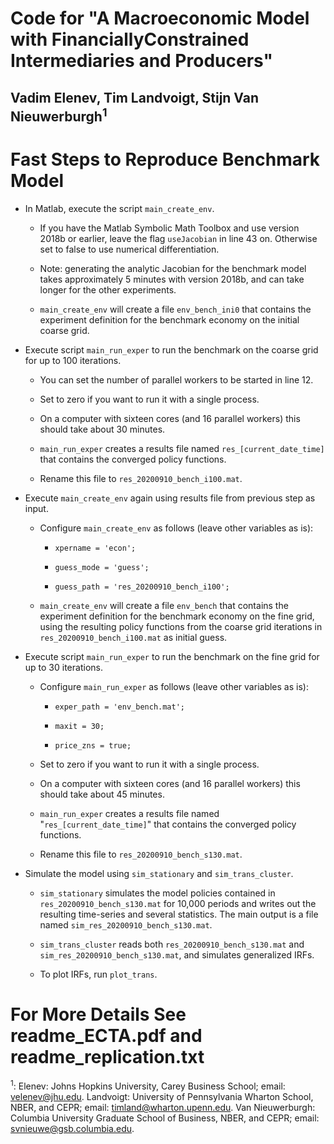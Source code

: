# Code for "A Macroeconomic Model with FinanciallyConstrained Intermediaries and Producers"
## Vadim Elenev, Tim Landvoigt, Stijn Van Nieuwerburgh<sup>1</sup>


Fast Steps to Reproduce Benchmark Model
=======================================

-   In Matlab, execute the script `main_create_env`.

    -   If you have the Matlab Symbolic Math Toolbox and use version
        2018b or earlier, leave the flag `useJacobian` in line 43 on.
        Otherwise set to false to use numerical differentiation.

    -   Note: generating the analytic Jacobian for the benchmark model
        takes approximately 5 minutes with version 2018b, and can take
        longer for the other experiments.

    -   `main_create_env` will create a file `env_bench_ini0` that
        contains the experiment definition for the benchmark economy on
        the initial coarse grid.

-   Execute script `main_run_exper` to run the benchmark on the coarse
    grid for up to 100 iterations.

    -   You can set the number of parallel workers to be started in
        line 12.

    -   Set to zero if you want to run it with a single process.

    -   On a computer with sixteen cores (and 16 parallel workers) this
        should take about 30 minutes.

    -   `main_run_exper` creates a results file named
        `res_[current_date_time]` that contains the converged policy
        functions.

    -   Rename this file to `res_20200910_bench_i100.mat`.

-   Execute `main_create_env` again using results file from previous
    step as input.

    -   Configure `main_create_env` as follows (leave other variables as
        is):

        -   `xpername = 'econ';`

        -   `guess_mode = 'guess';`

        -   `guess_path = 'res_20200910_bench_i100';`

    -   `main_create_env` will create a file `env_bench` that contains
        the experiment definition for the benchmark economy on the fine
        grid, using the resulting policy functions from the coarse grid
        iterations in `res_20200910_bench_i100.mat` as initial guess.

-   Execute script `main_run_exper` to run the benchmark on the fine
    grid for up to 30 iterations.

    -   Configure `main_run_exper` as follows (leave other variables as
        is):

        -   `exper_path = 'env_bench.mat';`

        -   `maxit = 30;`

        -   `price_zns = true;`

    -   Set to zero if you want to run it with a single process.

    -   On a computer with sixteen cores (and 16 parallel workers) this
        should take about 45 minutes.

    -   `main_run_exper` creates a results file named
        "`res_[current_date_time]`" that contains the converged policy
        functions.

    -   Rename this file to `res_20200910_bench_s130.mat`.

-   Simulate the model using `sim_stationary` and `sim_trans_cluster`.

    -   `sim_stationary` simulates the model policies contained in
        `res_20200910_bench_s130.mat` for 10,000 periods and writes out
        the resulting time-series and several statistics. The main
        output is a file named `sim_res_20200910_bench_s130.mat`.

    -   `sim_trans_cluster` reads both `res_20200910_bench_s130.mat` and
        `sim_res_20200910_bench_s130.mat`, and simulates generalized
        IRFs.

    -   To plot IRFs, run `plot_trans`.
	
For More Details See readme_ECTA.pdf and readme_replication.txt
=================	

<sup>1</sup>: Elenev: Johns Hopkins University, Carey Business School; email:
    <velenev@jhu.edu>. Landvoigt: University of Pennsylvania Wharton
    School, NBER, and CEPR; email: <timland@wharton.upenn.edu>. Van
    Nieuwerburgh: Columbia University Graduate School of Business, NBER,
    and CEPR; email: <svnieuwe@gsb.columbia.edu>.
